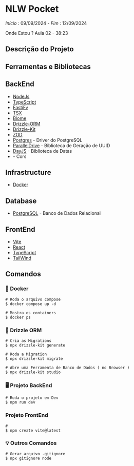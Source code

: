 # NLW Pocket

*Início* : 09/09/2024 - *Fim* : 12/09/2024

Onde Estou ? 
Aula 02 - 38:23

## Descrição do Projeto


## Ferramentas e Bibliotecas 

## BackEnd
* [NodeJs](https://nodejs.org/pt)
* [TypeScript](https://www.npmjs.com/package/typescript)
* [FastiFy](https://www.npmjs.com/package/fastify)
* [TSX](https://www.npmjs.com/package/tsx)
* [Biome](https://www.npmjs.com/package/@biomejs/biome)
* [Drizzle-ORM](https://www.npmjs.com/package/drizzle-orm)
* [Drizzle-Kit](https://www.npmjs.com/package/drizzle-kit)
* [ZOD](https://www.npmjs.com/package/zod)
* [Postgres](https://www.npmjs.com/package/postgres) - Driver do PostgreSQL 
* [ParallelDrive](https://www.npmjs.com/package/@paralleldrive/cuid2) - Biblioteca de Geração de UUID
* [DayJS]() - Biblioteca de Datas 
* []() - Cors

## Infrastructure
* [Docker]()

## Database
* [PostgreSQL]() - Banco de Dados Relacional

## FrontEnd
* [Vite]()
* [React]()
* [TypeScript](https://www.npmjs.com/package/typescript)
* [TailWind]()


## Comandos

### 🐳 Docker

```shell
# Roda o arquivo compose 
$ docker compose up -d

# Mostra os containers  
$ docker ps
```
### 🎲 Drizzle ORM

```shell
# Cria as Migrations
$ npx drizzle-kit generate

# Roda a Migration
$ npx drizzle-kit migrate

# Abre uma Ferramenta de Banco de Dados ( no Browser )
$ npx drizzle-kit studio

```
### 🖥️ Projeto BackEnd

```shell
# Roda o projeto em Dev
$ npm run dev
```

### Projeto FrontEnd
```shell
#
$ npm create vite@latest
```


### 💡 Outros Comandos

```shell
# Gerar arquivo .gitignore
$ npx gitignore node
```
